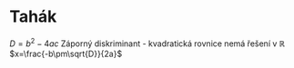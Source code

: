 # Tahák

$D=b^2-4ac$
Záporný diskriminant - kvadratická rovnice nemá řešení v $\mathbb{R}$
$x=\frac{-b\pm\sqrt{D}}{2a}$

